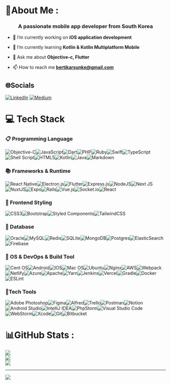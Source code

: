 # 💫About Me :
<h3 align="center">A passionate mobile app developer from South Korea</h3>

- 🔭 I’m currently working on **iOS application development**

- 🌱 I’m currently learning **Kotlin & Kotlin Multiplatform Mobile**

- 💬 Ask me about **Objective-c, Flutter**

- 📫 How to reach me **bertikarsunke@gmail.com**

## 🌐Socials
[![LinkedIn](https://img.shields.io/badge/LinkedIn-%230077B5.svg?logo=linkedin&logoColor=white)](https://linkedin.com/in/karsunke) [![Medium](https://img.shields.io/badge/Medium-12100E?logo=medium&logoColor=white)](https://medium.com/@karsunke) 


# 💻 Tech Stack

### 📋 Programming Language 
![Objective-C](https://img.shields.io/badge/Objective%20C-000000.svg?&style=for-the-badge&logo=Apple&logoColor=white)![JavaScript](https://img.shields.io/badge/javascript-%23323330.svg?style=for-the-badge&logo=javascript&logoColor=%23F7DF1E)![Dart](https://img.shields.io/badge/dart-%230175C2.svg?style=for-the-badge&logo=dart&logoColor=white)![PHP](https://img.shields.io/badge/php-%23777BB4.svg?style=for-the-badge&logo=php&logoColor=white)![Ruby](https://img.shields.io/badge/ruby-%23CC342D.svg?style=for-the-badge&logo=ruby&logoColor=white)![Swift](https://img.shields.io/badge/swift-F54A2A?style=for-the-badge&logo=swift&logoColor=white)![TypeScript](https://img.shields.io/badge/typescript-%23007ACC.svg?style=for-the-badge&logo=typescript&logoColor=white)![Shell Script](https://img.shields.io/badge/shell_script-%23121011.svg?style=for-the-badge&logo=gnu-bash&logoColor=white)![HTML5](https://img.shields.io/badge/html5-%23E34F26.svg?style=for-the-badge&logo=html5&logoColor=white)![Kotlin](https://img.shields.io/badge/kotlin-%230095D5.svg?style=for-the-badge&logo=kotlin&logoColor=white)![Java](https://img.shields.io/badge/java-%23ED8B00.svg?style=for-the-badge&logo=java&logoColor=white)![Markdown](https://img.shields.io/badge/markdown-%23000000.svg?style=for-the-badge&logo=markdown&logoColor=white)

### 📚 Frameworks & Runtime
![React Native](https://img.shields.io/badge/react_native-%2320232a.svg?style=for-the-badge&logo=react&logoColor=%2361DAFB)![Electron.js](https://img.shields.io/badge/Electron-191970?style=for-the-badge&logo=Electron&logoColor=white)![Flutter](https://img.shields.io/badge/Flutter-%2302569B.svg?style=for-the-badge&logo=Flutter&logoColor=white)![Express.js](https://img.shields.io/badge/express.js-%23404d59.svg?style=for-the-badge&logo=express&logoColor=%2361DAFB)![NodeJS](https://img.shields.io/badge/node.js-6DA55F?style=for-the-badge&logo=node.js&logoColor=white)![Next JS](https://img.shields.io/badge/Next-black?style=for-the-badge&logo=next.js&logoColor=white)![NuxtJS](https://img.shields.io/badge/Nuxt-black?style=for-the-badge&logo=nuxt.js&logoColor=white)![Expo](https://img.shields.io/badge/expo-1C1E24?style=for-the-badge&logo=expo&logoColor=#D04A37)![Rails](https://img.shields.io/badge/rails-%23CC0000.svg?style=for-the-badge&logo=ruby-on-rails&logoColor=white)![Vue.js](https://img.shields.io/badge/vuejs-%2335495e.svg?style=for-the-badge&logo=vuedotjs&logoColor=%234FC08D)![Socket.io](https://img.shields.io/badge/Socket.io-black?style=for-the-badge&logo=socket.io&badgeColor=010101)![React](https://img.shields.io/badge/react-%2320232a.svg?style=for-the-badge&logo=react&logoColor=%2361DAFB) 

### 📝 Frontend Styling
![CSS3](https://img.shields.io/badge/css3-%231572B6.svg?style=for-the-badge&logo=css3&logoColor=white)![Bootstrap](https://img.shields.io/badge/bootstrap-%23563D7C.svg?style=for-the-badge&logo=bootstrap&logoColor=white)![Styled Components](https://img.shields.io/badge/styled--components-DB7093?style=for-the-badge&logo=styled-components&logoColor=white)![TailwindCSS](https://img.shields.io/badge/tailwindcss-%2338B2AC.svg?style=for-the-badge&logo=tailwind-css&logoColor=white)


### 📔 Database
![Oracle](https://img.shields.io/badge/Oracle-F80000?style=for-the-badge&logo=oracle&logoColor=white)![MySQL](https://img.shields.io/badge/mysql-%2300f.svg?style=for-the-badge&logo=mysql&logoColor=white)![Redis](https://img.shields.io/badge/redis-%23DD0031.svg?style=for-the-badge&logo=redis&logoColor=white)![SQLite](https://img.shields.io/badge/sqlite-%2307405e.svg?style=for-the-badge&logo=sqlite&logoColor=white)![MongoDB](https://img.shields.io/badge/MongoDB-%234ea94b.svg?style=for-the-badge&logo=mongodb&logoColor=white)![Postgres](https://img.shields.io/badge/postgres-%23316192.svg?style=for-the-badge&logo=postgresql&logoColor=white)![ElasticSearch](https://img.shields.io/badge/-ElasticSearch-005571?style=for-the-badge&logo=elasticsearch)![Firebase](https://img.shields.io/badge/firebase-%23039BE5.svg?style=for-the-badge&logo=firebase)


### 🚚 OS & DevOps & Build Tool
![Cent OS](https://img.shields.io/badge/cent%20os-002260?style=for-the-badge&logo=centos&logoColor=F0F0F0)![Android](https://img.shields.io/badge/Android-3DDC84?style=for-the-badge&logo=android&logoColor=white)![IOS](https://img.shields.io/badge/iOS-000000?style=for-the-badge&logo=ios&logoColor=white)![Mac OS](https://img.shields.io/badge/mac%20os-000000?style=for-the-badge&logo=macos&logoColor=F0F0F0)![Ubuntu](https://img.shields.io/badge/Ubuntu-E95420?style=for-the-badge&logo=ubuntu&logoColor=white)![Nginx](https://img.shields.io/badge/nginx-%23009639.svg?style=for-the-badge&logo=nginx&logoColor=white)![AWS](https://img.shields.io/badge/AWS-%23FF9900.svg?style=for-the-badge&logo=amazon-aws&logoColor=white)![Webpack](https://img.shields.io/badge/webpack-%238DD6F9.svg?style=for-the-badge&logo=webpack&logoColor=black)![Netlify](https://img.shields.io/badge/netlify-%23000000.svg?style=for-the-badge&logo=netlify&logoColor=#00C7B7)![Azure](https://img.shields.io/badge/azure-%230072C6.svg?style=for-the-badge&logo=azure-devops&logoColor=white)![Apache](https://img.shields.io/badge/apache-%23D42029.svg?style=for-the-badge&logo=apache&logoColor=white)![Yarn](https://img.shields.io/badge/yarn-%232C8EBB.svg?style=for-the-badge&logo=yarn&logoColor=white)![Jenkins](https://img.shields.io/badge/jenkins-%232C5263.svg?style=for-the-badge&logo=jenkins&logoColor=white)![Vercel](https://img.shields.io/badge/vercel-%23000000.svg?style=for-the-badge&logo=vercel&logoColor=white)![Gradle](https://img.shields.io/badge/Gradle-02303A.svg?style=for-the-badge&logo=Gradle&logoColor=white)![Docker](https://img.shields.io/badge/docker-%230db7ed.svg?style=for-the-badge&logo=docker&logoColor=white)![ESLint](https://img.shields.io/badge/ESLint-4B3263?style=for-the-badge&logo=eslint&logoColor=white) 


### 🔨Tech Tools
![Adobe Photoshop](https://img.shields.io/badge/adobephotoshop-%2331A8FF.svg?style=for-the-badge&logo=adobephotoshop&logoColor=white)![Figma](https://img.shields.io/badge/figma-%23F24E1E.svg?style=for-the-badge&logo=figma&logoColor=white)![Alfred](https://img.shields.io/badge/alfred-%235C1F87.svg?style=for-the-badge&logo=alfred)![Trello](https://img.shields.io/badge/Trello-%23026AA7.svg?style=for-the-badge&logo=Trello&logoColor=white)![Postman](https://img.shields.io/badge/Postman-FF6C37?style=for-the-badge&logo=postman&logoColor=white)![Notion](https://img.shields.io/badge/Notion-%23000000.svg?style=for-the-badge&logo=notion&logoColor=white)![Android Studio](https://img.shields.io/badge/Android%20Studio-3DDC84.svg?style=for-the-badge&logo=android-studio&logoColor=white)![IntelliJ IDEA](https://img.shields.io/badge/IntelliJIDEA-000000.svg?style=for-the-badge&logo=intellij-idea&logoColor=white)![PhpStorm](https://img.shields.io/badge/phpstorm-143?style=for-the-badge&logo=phpstorm&logoColor=black&color=black&labelColor=darkorchid)![Visual Studio Code](https://img.shields.io/badge/Visual%20Studio%20Code-0078d7.svg?style=for-the-badge&logo=visual-studio-code&logoColor=white)![WebStorm](https://img.shields.io/badge/webstorm-143?style=for-the-badge&logo=webstorm&logoColor=white&color=black)![Xcode](https://img.shields.io/badge/Xcode-007ACC?style=for-the-badge&logo=Xcode&logoColor=white)![Git](https://img.shields.io/badge/git-%23F05033.svg?style=for-the-badge&logo=git&logoColor=white)![Bitbucket](https://img.shields.io/badge/bitbucket-%230047B3.svg?style=for-the-badge&logo=bitbucket&logoColor=white)

# 📊GitHub Stats :
![](https://github-readme-stats.vercel.app/api?username=BertiKarsunke&theme=dracula&hide_border=false&include_all_commits=false&count_private=false)<br/>
![](https://github-readme-streak-stats.herokuapp.com/?user=BertiKarsunke&theme=dracula&hide_border=false)<br/>
![](https://github-readme-stats.vercel.app/api/top-langs/?username=BertiKarsunke&theme=dracula&hide_border=false&include_all_commits=false&count_private=false&layout=compact)

---
[![](https://visitcount.itsvg.in/api?id=BertiKarsunke&icon=0&color=0)](https://visitcount.itsvg.in)
